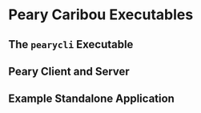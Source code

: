 # Peary Caribou Executables

## The `pearycli` Executable

## Peary Client and Server

## Example Standalone Application
